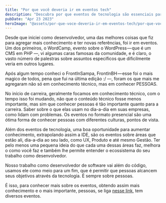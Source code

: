 ```yaml
---
title: "Por que você deveria ir em eventos tech"
description: "Descubra por que eventos de tecnologia são essenciais para desenvolvedores. Conheça pessoas, troque experiências e amplie conhecimentos além do código. Networking é fundamental para sua carreira em tech."
pubDate: "Apr 23 2023"
heroImage: "@assets/por-que-voce-deveria-ir-em-eventos-tech/por-que-voce-deveria-ir-em-eventos-tech.png"
---
```


Desde que iniciei como desenvolvedor, uma das melhores coisas que fiz para agregar mais conhecimento e ter novas referências, foi ir em eventos. Um dos primeiros, o WordCamp, evento sobre o WordPress — que é um CMS em PHP —, vi algumas caras famosas da comunidade, e é claro, o vasto número de palestras sobre assuntos específicos que dificilmente veria em outros lugares.

Após algum tempo conheci o FrontInSampa, FrontInBH — esse foi o mais magico de todos, pena que fui na última edição :/ —, foram os que mais me agregaram não só em conhecimento técnico, mas em conhecer PESSOAS.

No início de carreira, geralmente focamos em conhecimento técnico, com o tempo isso foi mudando, não que o conteúdo técnico fosse menos importante, mas sim que conhecer pessoas é tão importante quanto para a carreira. Saber sobre o que elas usam no dia-a-dia em suas empresas, como lidam com problemas. Os eventos no formato presencial são uma ótima forma de conhecer pessoas com diferentes culturas, pontos de vista.

Além dos eventos de tecnologia, uma boa oportunidade para aumentar conhecimento, extrapolando assim a IDE, são os eventos sobre áreas que estão ali, dia-a-dia ao seu lado, como UX, Produto e até mesmo Gestão. Ter pelo menos uma pequena ideia do que cada uma dessas áreas faz, melhora o como você faz e também lhe permite entender o ecossistema do seu trabalho como desenvolvedor.

Nosso trabalho como desenvolvedor de software vai além do código, usamos ele como meio para um fim, que é permitir que pessoas alcancem seus objetivos através da tecnologia. É sempre sobre pessoas.

É isso, para conhecer mais sobre os eventos, obtendo assim mais conhecimento e o mais importante, pessoas, se liga [nesse link](https://github.com/Abacatinhos/eventos-tech-brasil), tem diversos eventos.
